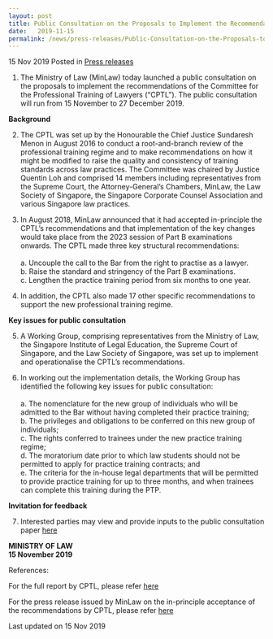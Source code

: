 ```yaml
---
layout: post
title: Public Consultation on the Proposals to Implement the Recommendations of the Committee for the Professional Training of Lawyers
date:   2019-11-15
permalink: /news/press-releases/Public-Consultation-on-the-Proposals-to-Implement-the-Recommendations-of-the-CPTL
---
```


15 Nov 2019 Posted in [Press releases](/news/press-releases)

1.  The Ministry of Law (MinLaw) today launched a public consultation on the proposals to implement the recommendations of the Committee for the Professional Training of Lawyers (“CPTL”). The public consultation will run from 15 November to 27 December 2019.

**Background**
<ol start="2">
<li>The CPTL was set up by the Honourable the Chief Justice Sundaresh Menon in August 2016 to conduct a root-and-branch review of the professional training regime and to make recommendations on how it might be modified to raise the quality and consistency of training standards across law practices. The Committee was chaired by Justice Quentin Loh and comprised 14 members including representatives from the Supreme Court, the Attorney-General’s Chambers, MinLaw, the Law Society of Singapore, the Singapore Corporate Counsel Association and various Singapore law practices.</li>
</ol>

<ol start="3">
<li>In August 2018, MinLaw announced that it had accepted in-principle the CPTL’s recommendations and that implementation of the key changes would take place from the 2023 session of Part B examinations onwards. The CPTL made three key structural recommendations:
<br>
<br>
a.  Uncouple the call to the Bar from the right to practise as a lawyer.
<br>
b.  Raise the standard and stringency of the Part B examinations.
<br>
c.  Lengthen the practice training period from six months to one year.</li>
</ol>

<ol start="4">
<li>In addition, the CPTL also made 17 other specific recommendations to support the new professional training regime.</li>
</ol>

**Key issues for public consultation**

<ol start="5">
<li>A Working Group, comprising representatives from the Ministry of Law, the Singapore Institute of Legal Education, the Supreme Court of Singapore, and the Law Society of Singapore, was set up to implement and operationalise the CPTL’s recommendations.</li>
</ol>

<ol start="6">
<li>In working out the implementation details, the Working Group has identified the following key issues for public consultation: 
<br>
<br>
a.  The nomenclature for the new group of individuals who will be admitted to the Bar without having completed their practice training;
<br>
b.  The privileges and obligations to be conferred on this new group of individuals;
<br>
c.  The rights conferred to trainees under the new practice training regime;
<br>
d.  The moratorium date prior to which law students should not be permitted to apply for practice training contracts; and
<br>
e.  The criteria for the in-house legal departments that will be permitted to provide practice training for up to three months, and when trainees can complete this training during the PTP.</li>
</ol>

**Invitation for feedback**

<ol start="7">
<li>Interested parties may view and provide inputs to the public consultation paper <a href="https://go.gov.sg/cptlconsult">here</a></li>
</ol>

**MINISTRY OF LAW**
<br>
**15 November 2019**
<br>

References:
<br>

For the full report by CPTL, please refer <a href="http://www.supremecourt.gov.sg/docs/default-source/default-document-library/report-of-the-committee-for-the-professional-training-of-lawyers.pdf">here</a> 

For the press release issued by MinLaw on the in-principle acceptance of the recommendations by CPTL, please refer <a href="https://app.mlaw.gov.sg/news/press-releases/law-ministry-accepts-recommendations-to-strengthen-professional">here</a>  

<p class="right-side-updated">Last updated on 15 Nov 2019</p>

